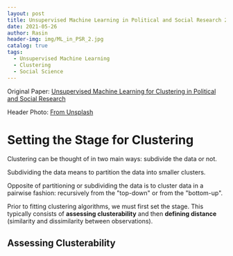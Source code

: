 ```yaml
---
layout: post
title: Unsupervised Machine Learning in Political and Social Research 2 Setting the Stage
date: 2021-05-26
author: Rasin
header-img: img/ML_in_PSR_2.jpg
catalog: true
tags:
  - Unsupervised Machine Learning
  - Clustering
  - Social Science
---
```


Original Paper: [Unsupervised Machine Learning for Clustering in Political and Social Research](https://papers.ssrn.com/sol3/papers.cfm?abstract_id=3693395)

Header Photo: [From Unsplash](https://unsplash.com/photos/Q1p7bh3SHj8)

# Setting the Stage for Clustering

Clustering can be thought of in two main ways: subdivide the data or not.

Subdividing the data means to partition the data into smaller clusters. 

Opposite of partitioning or subdividing the data is to cluster data in a pairwise fashion: recursively from the "top-down" or from the "bottom-up".

Prior to fitting clustering algorithms, we must first set the stage. This typically consists of **assessing clusterability** and then **defining distance** (similarity and dissimilarity between observations).

## Assessing Clusterability


